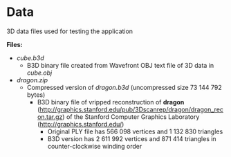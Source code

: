 # Data  

3D data files used for testing the application

**Files:**  
- *cube.b3d*  
  - B3D binary file created from Wavefront OBJ text file of 3D data in *cube.obj*  
- *dragon.zip*  
  - Compressed version of *dragon.b3d* (uncompressed size 73 144 792 bytes)  
    - B3D binary file of vripped reconstruction of **dragon** (http://graphics.stanford.edu/pub/3Dscanrep/dragon/dragon_recon.tar.gz) of the Stanford Computer Graphics Laboratory (http://graphics.stanford.edu/)  
      - Original PLY file has 566 098 vertices and 1 132 830 triangles  
      - B3D version has 2 611 992 vertices and 871 414 triangles in counter-clockwise winding order  
